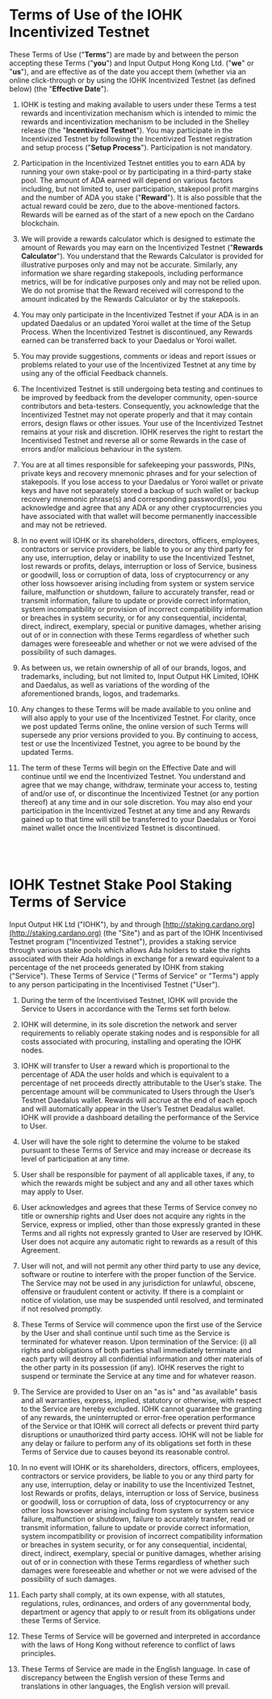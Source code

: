 # Terms of Use of the IOHK Incentivized Testnet

These Terms of Use (&quot;**Terms**&quot;) are made by and between the person accepting these Terms (&quot;**you**&quot;) and Input Output Hong Kong Ltd. (&quot;**we**&quot; or &quot;**us**&quot;), and are effective as of the date you accept them (whether via an online click-through or by using the IOHK Incentivized Testnet (as defined below) (the &quot;**Effective Date**&quot;).

1. IOHK is testing and making available to users under these Terms a test rewards and incentivization mechanism which is intended to mimic the rewards and incentivization mechanism to be included in the Shelley release (the &quot;**Incentivized Testnet**&quot;). You may participate in the Incentivized Testnet by following the Incentivized Testnet registration and setup process (&quot;**Setup Process**&quot;). Participation is not mandatory.

2. Participation in the Incentivized Testnet entitles you to earn ADA by running your own stake-pool or by participating in a third-party stake pool. The amount of ADA earned will depend on various factors including, but not limited to, user participation, stakepool profit margins and the number of ADA you stake (&quot;**Reward**&quot;). It is also possible that the actual reward could be zero, due to the above-mentioned factors. Rewards will be earned as of the start of a new epoch on the Cardano blockchain.

3. We will provide a rewards calculator which is designed to estimate the amount of Rewards you may earn on the Incentivized Testnet (&quot;**Rewards Calculator**&quot;). You understand that the Rewards Calculator is provided for illustrative purposes only and may not be accurate. Similarly, any information we share regarding stakepools, including performance metrics, will be for indicative purposes only and may not be relied upon. We do not promise that the Reward received will correspond to the amount indicated by the Rewards Calculator or by the stakepools.

4. You may only participate in the Incentivized Testnet if your ADA is in an updated Daedalus or an updated Yoroi wallet at the time of the Setup Process. When the Incentivized Testnet is discontinued, any Rewards earned can be transferred back to your Daedalus or Yoroi wallet.

5. You may provide suggestions, comments or ideas and report issues or problems related to your use of the Incentivized Testnet at any time by using any of the official Feedback channels.

6. The Incentivized Testnet is still undergoing beta testing and continues to be improved by feedback from the developer community, open-source contributors and beta-testers. Consequently, you acknowledge that the Incentivized Testnet may not operate properly and that it may contain errors, design flaws or other issues. Your use of the Incentivized Testnet remains at your risk and discretion. IOHK reserves the right to restart the Incentivised Testnet and reverse all or some Rewards in the case of errors and/or malicious behaviour in the system.

7. You are at all times responsible for safekeeping your passwords, PINs, private keys and recovery mnemonic phrases and for your selection of stakepools. If you lose access to your Daedalus or Yoroi wallet or private keys and have not separately stored a backup of such wallet or backup recovery mnemonic phrase(s) and corresponding password(s), you acknowledge and agree that any ADA or any other cryptocurrencies you have associated with that wallet will become permanently inaccessible and may not be retrieved.

8. In no event will IOHK or its shareholders, directors, officers, employees, contractors or service providers, be liable to you or any third party for any use, interruption, delay or inability to use the Incentivized Testnet, lost rewards or profits, delays, interruption or loss of Service, business or goodwill, loss or corruption of data, loss of cryptocurrency or any other loss howsoever arising including from system or system service failure, malfunction or shutdown, failure to accurately transfer, read or transmit information, failure to update or provide correct information, system incompatibility or provision of incorrect compatibility information or breaches in system security, or for any consequential, incidental, direct, indirect, exemplary, special or punitive damages, whether arising out of or in connection with these Terms regardless of whether such damages were foreseeable and whether or not we were advised of the possibility of such damages.

9. As between us, we retain ownership of all of our brands, logos, and trademarks, including, but not limited to, Input Output HK Limited, IOHK and Daedalus, as well as variations of the wording of the aforementioned brands, logos, and trademarks.

10. Any changes to these Terms will be made available to you online and will also apply to your use of the Incentivized Testnet. For clarity, once we post updated Terms online, the online version of such Terms will supersede any prior versions provided to you. By continuing to access, test or use the Incentivized Testnet, you agree to be bound by the updated Terms.

11. The term of these Terms will begin on the Effective Date and will continue until we end the Incentivized Testnet. You understand and agree that we may change, withdraw, terminate your access to, testing of and/or use of, or discontinue the Incentivized Testnet (or any portion thereof) at any time and in our sole discretion. You may also end your participation in the Incentivized Testnet at any time and any Rewards gained up to that time will still be transferred to your Daedalus or Yoroi mainet wallet once the Incentivized Testnet is discontinued.

<br />
<br />

# IOHK Testnet Stake Pool Staking Terms of Service

Input Output HK Ltd (&quot;IOHK&quot;), by and through [http://staking.cardano.org](http://staking.cardano.org) (the &quot;Site&quot;) and as part of the IOHK Incentivised Testnet program (&quot;Incentivized Testnet&quot;), provides a staking service through various stake pools which allows Ada holders to stake the rights associated with their Ada holdings in exchange for a reward equivalent to a percentage of the net proceeds generated by IOHK from staking (&quot;Service&quot;). These Terms of Service (&quot;Terms of Service&quot; or &quot;Terms&quot;) apply to any person participating in the Incentivised Testnet (&quot;User&quot;).

1. During the term of the Incentivised Testnet, IOHK will provide the Service to Users in accordance with the Terms set forth below.

2. IOHK will determine, in its sole discretion the network and server requirements to reliably operate staking nodes and is responsible for all costs associated with procuring, installing and operating the IOHK nodes.

3. IOHK will transfer to User a reward which is proportional to the percentage of ADA the user holds and which is equivalent to a percentage of net proceeds directly attributable to the User’s stake. The percentage amount will be communicated to Users through the User’s Testnet Daedalus wallet. Rewards will accrue at the end of each epoch and will automatically appear in the User’s Testnet Deadalus wallet. IOHK will provide a dashboard detailing the performance of the Service to User.

4. User will have the sole right to determine the volume to be staked pursuant to these Terms of Service and may increase or decrease its level of participation at any time.

5. User shall be responsible for payment of all applicable taxes, if any, to which the rewards might be subject and any and all other taxes which may apply to User.

6. User acknowledges and agrees that these Terms of Service convey no title or ownership rights and User does not acquire any rights in the Service, express or implied, other than those expressly granted in these Terms and all rights not expressly granted to User are reserved by IOHK. User does not acquire any automatic right to rewards as a result of this Agreement.

7. User will not, and will not permit any other third party to use any device, software or routine to interfere with the proper function of the Service. The Service may not be used in any jurisdiction for unlawful, obscene, offensive or fraudulent content or activity. If there is a complaint or notice of violation, use may be suspended until resolved, and terminated if not resolved promptly.

8. These Terms of Service will commence upon the first use of the Service by the User and shall continue until such time as the Service is terminated for whatever reason. Upon termination of the Service: (i) all rights and obligations of both parties shall immediately terminate and each party will destroy all confidential information and other materials of the other party in its possession (if any).  IOHK reserves the right to suspend or terminate the Service at any time and for whatever reason.

9. The Service are provided to User on an &quot;as is&quot; and &quot;as available&quot; basis and all warranties, express, implied, statutory or otherwise, with respect to the Service are hereby excluded. IOHK cannot guarantee the granting of any rewards, the uninterrupted or error-free operation performance of the Service or that IOHK will correct all defects or prevent third party disruptions or unauthorized third party access. IOHK will not be liable for any delay or failure to perform any of its obligations set forth in these Terms of Service due to causes beyond its reasonable control.

10. In no event will IOHK or its shareholders, directors, officers, employees, contractors or service providers, be liable to you or any third party for any use, interruption, delay or inability to use the Incentivized Testnet, lost Rewards or profits, delays, interruption or loss of Service, business or goodwill, loss or corruption of data, loss of cryptocurrency or any other loss howsoever arising including from system or system service failure, malfunction or shutdown, failure to accurately transfer, read or transmit information, failure to update or provide correct information, system incompatibility or provision of incorrect compatibility information or breaches in system security, or for any consequential, incidental, direct, indirect, exemplary, special or punitive damages, whether arising out of or in connection with these Terms regardless of whether such damages were foreseeable and whether or not we were advised of the possibility of such damages.

11. Each party shall comply, at its own expense, with all statutes, regulations, rules, ordinances, and orders of any governmental body, department or agency that apply to or result from its obligations under these Terms of Service.

12. These Terms of Service will be governed and interpreted in accordance with the laws of Hong Kong without reference to conflict of laws principles.

13. These Terms of Service are made in the English language. In case of discrepancy between the English version of these Terms and translations in other languages, the English version will prevail.
